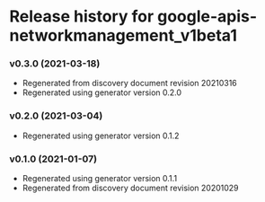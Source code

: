 # Release history for google-apis-networkmanagement_v1beta1

### v0.3.0 (2021-03-18)

* Regenerated from discovery document revision 20210316
* Regenerated using generator version 0.2.0

### v0.2.0 (2021-03-04)

* Regenerated using generator version 0.1.2

### v0.1.0 (2021-01-07)

* Regenerated using generator version 0.1.1
* Regenerated from discovery document revision 20201029

